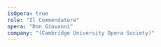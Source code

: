 ```yaml
---
isOpera: true
role: "Il Commendatore"
opera: "Don Giovanni"
company: "(Cambridge University Opera Society)"
---
```

